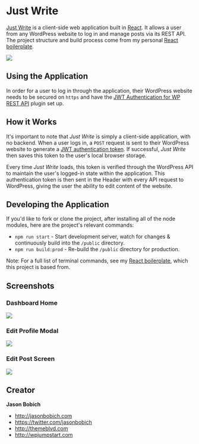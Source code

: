 # Just Write

[Just Write](https://justwrite.app) is a client-side web application built in [React](https://reactjs.org/). It allows a user from any WordPress website to log in and manage posts via its REST API. The project structure and build process come from my personal [React boilerplate](https://github.com/themeblvd/react-boilerplate).

![](https://raw.githubusercontent.com/themeblvd/justwrite/master/screenshot-1.png)

## Using the Application

In order for a user to log in through the application, their WordPress website needs to be secured on `https` and have the [JWT Authentication for WP REST API](https://wordpress.org/plugins/jwt-authentication-for-wp-rest-api/) plugin set up.

## How it Works

It's important to note that *Just Write* is simply a client-side application, with no backend. When a user logs in, a `POST` request is sent to their WordPress website to generate a [JWT authentication token](https://jwt.io/). If successful, *Just Write* then saves this token to the user's local browser storage.

Every time *Just Write* loads, this token is verified through the WordPress API to maintain the user's logged-in state within the application. This authentication token is then sent in the Header with every API request to WordPress, giving the user the ability to edit content of the website.

## Developing the Application

If you'd like to fork or clone the project, after installing all of the node modules, here are the project's relevant commands:

* `npm run start` - Start development server, watch for changes & continuously build into the `/public` directory.
* `npm run build:prod` - Re-build the `/public` directory for production.

Note: For a full list of terminal commands, see my [React boilerplate](https://github.com/themeblvd/react-boilerplate), which this project is based from.

## Screenshots

### Dashboard Home

![](https://raw.githubusercontent.com/themeblvd/justwrite/master/screenshot-2.png)

### Edit Profile Modal

![](https://raw.githubusercontent.com/themeblvd/justwrite/master/screenshot-4.png)

### Edit Post Screen

![](https://raw.githubusercontent.com/themeblvd/justwrite/master/screenshot-3.png)

## Creator

**Jason Bobich**

* <http://jasonbobich.com>
* <https://twitter.com/jasonbobich>
* <http://themeblvd.com>
* <http://wpjumpstart.com>

